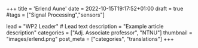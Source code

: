 +++
title = 'Erlend Aune'
date = 2022-10-15T19:17:52+01:00
draft = true
#tags = ["Signal Processing","sensors"]

lead = "WP2 Leader" # Lead text
description =  "Example article description"
categories = ["Adj. Associate professor", "NTNU"]
thumbnail = "images/erlend.png"
post_meta = ["categories", "translations"]
+++
